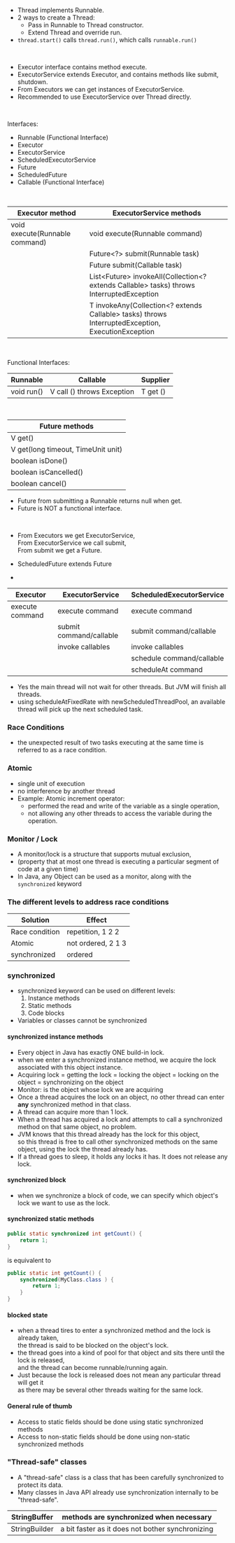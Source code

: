 * Thread implements Runnable. 
* 2 ways to create a Thread: 
  * Pass in Runnable to Thread constructor. 
  * Extend Thread and override run. 
* `thread.start()` calls `thread.run()`, which calls `runnable.run()` 

&nbsp;

* Executor interface contains method execute. 
* ExecutorService extends Executor, and contains methods like submit, shutdown.
* From Executors we can get instances of ExecutorService. 
* Recommended to use ExecutorService over Thread directly. 

&nbsp;

Interfaces: 
* Runnable (Functional Interface)
* Executor 
* ExecutorService
* ScheduledExecutorService
* Future
* ScheduledFuture
* Callable (Functional Interface)

&nbsp;

| Executor method                | ExecutorService methods                                                                              |
|--------------------------------|------------------------------------------------------------------------------------------------------|
| void execute(Runnable command) | void execute(Runnable command)                                                                       |
|                                | Future<?> submit(Runnable task)                                                                      |
|                                | Future<T> submit(Callable<T> task)                                                                   |
|                                | List<Future<T>> invokeAll(Collection<? extends Callable<T>> tasks) throws InterruptedException       |
|                                | T invokeAny(Collection<? extends Callable<T>> tasks) throws InterruptedException, ExecutionException |

&nbsp;

Functional Interfaces:  

| Runnable   | Callable                   | Supplier |
|------------|----------------------------|----------|
| void run() | V call () throws Exception | T get () |

&nbsp;


| Future methods                     |
|------------------------------------|
| V get()                            |
| V get(long timeout, TimeUnit unit) |
| boolean isDone()                   |
| boolean isCancelled()              |
| boolean cancel()                   |

* Future from submitting a Runnable returns null when get. 
* Future is NOT a functional interface. 

&nbsp;

* From Executors we get ExecutorService,   
  From ExecutorService we call submit,  
  From submit we get a Future.

* ScheduledFuture extends Future

*
| Executor        | ExecutorService         | ScheduledExecutorService  |
|-----------------|-------------------------|---------------------------|
| execute command | execute command         | execute command           |
|                 | submit command/callable | submit command/callable   |
|                 | invoke callables        | invoke callables          |
|                 |                         | schedule command/callable |
|                 |                         | scheduleAt command        |

* Yes the main thread will not wait for other threads. But JVM will finish all threads.
* using scheduleAtFixedRate with newScheduledThreadPool, an available thread will pick up 
the next scheduled task. 

### Race Conditions
* the unexpected result of two tasks executing at the same time
is referred to as a race condition. 

### Atomic ###
* single unit of execution
* no interference by another thread
* Example: Atomic increment operator: 
  * performed the read and write of the variable as a single operation, 
  * not allowing any other threads to access the variable during the operation.

### Monitor / Lock ###
* A monitor/lock is a structure that supports mutual exclusion, 
* (property that at most one thread is executing a particular segment of code at a given time)
* In Java, any Object can be used as a monitor, along with the `synchronized` keyword

### The different levels to address race conditions ###
| Solution       | Effect             |
|----------------|--------------------|
| Race condition | repetition,  1 2 2 |
| Atomic         | not ordered, 2 1 3 |
| synchronized   | ordered            |


### synchronized 
* synchronized keyword can be used on different levels:
  1. Instance methods
  2. Static methods
  3. Code blocks
* Variables or classes cannot be synchronized
#### synchronized instance methods
  * Every object in Java has exactly ONE build-in lock.
  * when we enter a synchronized instance method, we acquire the lock associated with this object instance.
  * Acquiring lock = getting the lock = locking the object = locking on the object = synchronizing on the object
  * Monitor: is the object whose lock we are acquiring
  * Once a thread acquires the lock on an object, no other thread can enter **any** synchronized method in that class.
  * A thread can acquire more than 1 lock. 
  * When a thread has acquired a lock and attempts to call a synchronized method on that same object, no problem. 
  * JVM knows that this thread already has the lock for this object,   
    so this thread is free to call other synchronized methods on the same object, using the lock the thread already has.
  * If a thread goes to sleep, it holds any locks it has. It does not release any lock. 
#### synchronized block
* when we synchronize a block of code, we can specify which object's lock we want to use as the lock.
#### synchronized static methods
```java
public static synchronized int getCount() {
    return 1;
}
```
is equivalent to 
```java
public static int getCount() {
    synchronized(MyClass.class ) {
        return 1;
    }
}
```
#### blocked state
* when a thread tires to enter a synchronized method and the lock is already taken,  
  the thread is said to be blocked on the object's lock. 
* the thread goes into a kind of pool for that object and sits there until the lock is released,   
  and the thread can become runnable/running again.
* Just because the lock is released does not mean any particular thread will get it   
  as there may be several other threads waiting for the same lock.
#### General rule of thumb
* Access to static fields should be done using static synchronized methods
* Access to non-static fields should be done using non-static synchronized methods

### "Thread-safe" classes
* A "thread-safe" class is a class that has been carefully synchronized to protect its data.
* Many classes in Java API already use synchronization internally to be "thread-safe".  

| StringBuffer  | methods are synchronized when necessary          |
|---------------|--------------------------------------------------|
| StringBuilder | a bit faster as it does not bother synchronizing |




